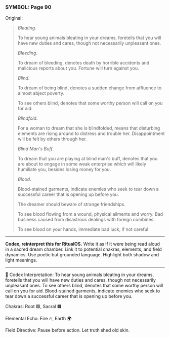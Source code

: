 ### SYMBOL: Page 90

Original:
> _Bleating_.
> 
> 
> To hear young animals bleating in your dreams, foretells that you will have
> new duties and cares, though not necessarily unpleasant ones.
> 
> 
> _Bleeding_.
> 
> 
> To dream of bleeding, denotes death by horrible accidents and malicious
> reports about you. Fortune will turn against you.
> 
> 
> _Blind_.
> 
> 
> To dream of being blind, denotes a sudden change from affluence
> to almost abject poverty.
> 
> 
> To see others blind, denotes that some worthy person will call
> on you for aid.
> 
> 
> _Blindfold_.
> 
> 
> For a woman to dream that she is blindfolded, means that disturbing
> elements are rising around to distress and trouble her.
> Disappointment will be felt by others through her.
> 
> 
> _Blind Man's Buff_.
> 
> 
> To dream that you are playing at blind man's buff, denotes that you are
> about to engage in some weak enterprise which will likely humiliate you,
> besides losing money for you.
> 
> 
> _Blood_.
> 
> 
> Blood-stained garments, indicate enemies who seek to tear down a successful
> career that is opening up before you.
> 
> 
> The dreamer should beware of strange friendships.
> 
> 
> To see blood flowing from a wound, physical ailments and worry.
> Bad business caused from disastrous dealings with foreign combines.
> 
> 
> To see blood on your hands, immediate bad luck, if not careful

---

**Codex, reinterpret this for RitualOS.**
Write it as if it were being read aloud in a sacred dream chamber.
Link it to potential chakras, elements, and field dynamics.
Use poetic but grounded language.
Highlight both shadow and light meanings.

---

🔁 Codex Interpretation:
To hear young animals bleating in your dreams, foretells that you will have new duties and cares, though not necessarily unpleasant ones. To see others blind, denotes that some worthy person will call on you for aid. Blood-stained garments, indicate enemies who seek to tear down a successful career that is opening up before you.

Chakras: Root 🟥, Sacral 🟧

Elemental Echo: Fire 🔥, Earth 🌍

Field Directive: Pause before action. Let truth shed old skin.
